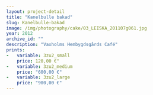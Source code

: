 ```yaml
---
layout: project-detail
title: "Kanelbulle bakad"
slug: Kanelbulle-bakad
image: /img/photography/cake/03_LEISKA_201107g061.jpg
year: 2012
archive_id: ""
description: "Vaxholms Hembygdsgårds Café"
prints: 
-   variable: 3zu2_small
    price: 120,00 €"
-   variable: 3zu2_medium
    price: "600,00 €"
-   variable: 3zu2_large
    price: "900,00 €"
---
```

